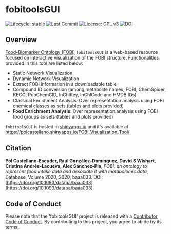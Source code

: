 # fobitoolsGUI

<!-- badges: start --> 

[![Lifecycle: stable](https://img.shields.io/badge/lifecycle-stable-brightgreen.svg)](https://www.tidyverse.org/lifecycle/#stable)
[![Last Commit](https://img.shields.io/github/last-commit/pcastellanoescuder/FOBI_Visualization_Tool.svg)](https://github.com/pcastellanoescuder/FOBI_Visualization_Tool/commits/master)
[![License: GPL v3](https://img.shields.io/badge/License-GPLv3-blue.svg)](https://www.gnu.org/licenses/gpl-3.0)
[![DOI](https://img.shields.io/badge/DOI-https%3A%2F%2Fdoi.org%2F10.1093%2Fdataba%2Fbaaa033-blue)](https://doi.org/10.1093/databa/baaa033)  

<!-- badges: end -->

## Overview

[Food-Biomarker Ontology (FOBI)](https://doi.org/10.1093/databa/baaa033) `fobitoolsGUI` is a web-based resource focused on interactive visualization of the FOBI structure. Functionalities provided in this tool are listed below:

  - Static Network Visualization
  - Dynamic Network Visualization
  - Extract FOBI information in a downloadable table
  - Compound ID conversion (among metabolite names, FOBI, ChemSpider, KEGG, PubChemCID, InChIKey, InChICode and HMDB IDs)
  - Classical Enrichment Analysis: Over representation analysis using FOBI chemical classes as sets (tables and plots provided)
  - **Food Enrichment Analysis**: Over representation analysis using FOBI food groups as sets (tables and plots provided)

`fobitoolsGUI` is hosted in [shinyapps.io](https://www.shinyapps.io) and it's available at https://polcastellano.shinyapps.io/FOBI_Visualization_Tool/

## Citation

**Pol Castellano-Escuder, Raúl González-Domínguez, David S Wishart, Cristina Andrés-Lacueva, Alex Sánchez-Pla**, _FOBI: an ontology to represent food intake data and associate it with metabolomic data_, Database, Volume 2020, 2020, baaa033. DOI: [https://doi.org/10.1093/databa/baaa033](https://doi.org/10.1093/databa/baaa033)   

## Code of Conduct

Please note that the 'fobitoolsGUI' project is released with a [Contributor Code of Conduct](https://contributor-covenant.org/version/2/0/CODE_OF_CONDUCT.html). By contributing to this project, you agree to abide by its terms.  

